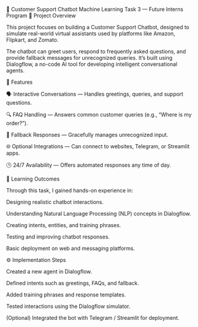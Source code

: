🤖 Customer Support Chatbot
Machine Learning Task 3 — Future Interns Program
💬 Project Overview

This project focuses on building a Customer Support Chatbot, designed to simulate real-world virtual assistants used by platforms like Amazon, Flipkart, and Zomato.

The chatbot can greet users, respond to frequently asked questions, and provide fallback messages for unrecognized queries. It’s built using Dialogflow, a no-code AI tool for developing intelligent conversational agents.

🚀 Features

🗣️ Interactive Conversations — Handles greetings, queries, and support questions.

🔍 FAQ Handling — Answers common customer queries (e.g., “Where is my order?”).

🤝 Fallback Responses — Gracefully manages unrecognized input.

🌐 Optional Integrations — Can connect to websites, Telegram, or Streamlit apps.

🕒 24/7 Availability — Offers automated responses any time of day.

🧠 Learning Outcomes

Through this task, I gained hands-on experience in:

Designing realistic chatbot interactions.

Understanding Natural Language Processing (NLP) concepts in Dialogflow.

Creating intents, entities, and training phrases.

Testing and improving chatbot responses.

Basic deployment on web and messaging platforms.

⚙️ Implementation Steps

Created a new agent in Dialogflow.

Defined intents such as greetings, FAQs, and fallback.

Added training phrases and response templates.

Tested interactions using the Dialogflow simulator.

(Optional) Integrated the bot with Telegram / Streamlit for deployment.
